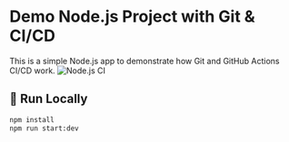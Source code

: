 # Demo Node.js Project with Git & CI/CD

This is a simple Node.js app to demonstrate how Git and GitHub Actions CI/CD work.
![Node.js CI](https://github.com/Mindo1/express-cicd/actions/workflows/nodejs.yml/badge.svg)

## 🚀 Run Locally

```bash
npm install
npm run start:dev


